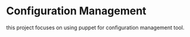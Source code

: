 # Configuration Management

this project focuses on using puppet for configuration management tool.


